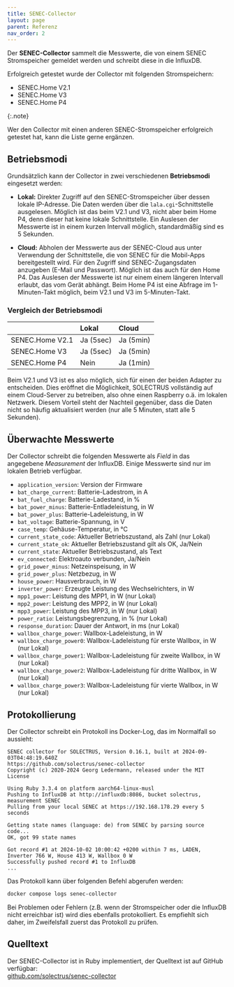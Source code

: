```yaml
---
title: SENEC-Collector
layout: page
parent: Referenz
nav_order: 2
---
```


Der **SENEC-Collector** sammelt die Messwerte, die von einem SENEC Stromspeicher gemeldet werden und schreibt diese in die InfluxDB.

Erfolgreich getestet wurde der Collector mit folgenden Stromspeichern:

- SENEC.Home V2.1
- SENEC.Home V3
- SENEC.Home P4

{:.note}

Wer den Collector mit einen anderen SENEC-Stromspeicher erfolgreich getestet hat, kann die Liste gerne ergänzen.

## Betriebsmodi

Grundsätzlich kann der Collector in zwei verschiedenen **Betriebsmodi** eingesetzt werden:

- **Lokal:** Direkter Zugriff auf den SENEC-Stromspeicher über dessen lokale IP-Adresse. Die Daten werden über die `lala.cgi`-Schnittstelle ausgelesen. Möglich ist das beim V2.1 und V3, nicht aber beim Home P4, denn dieser hat keine lokale Schnittstelle. Ein Auslesen der Messwerte ist in einem kurzen Intervall möglich, standardmäßig sind es 5 Sekunden.

- **Cloud:** Abholen der Messwerte aus der SENEC-Cloud aus unter Verwendung der Schnittstelle, die von SENEC für die Mobil-Apps bereitgestellt wird. Für den Zugriff sind SENEC-Zugangsdaten anzugeben (E-Mail und Passwort). Möglich ist das auch für den Home P4. Das Auslesen der Messwerte ist nur einem einem längeren Intervall erlaubt, das vom Gerät abhängt. Beim Home P4 ist eine Abfrage im 1-Minuten-Takt möglich, beim V2.1 und V3 im 5-Minuten-Takt.

### Vergleich der Betriebsmodi

|                 | Lokal     | Cloud     |
| :-------------- | :-------- | :-------- |
| SENEC.Home V2.1 | Ja (5sec) | Ja (5min) |
| SENEC.Home V3   | Ja (5sec) | Ja (5min) |
| SENEC.Home P4   | Nein      | Ja (1min) |

Beim V2.1 und V3 ist es also möglich, sich für einen der beiden Adapter zu entscheiden. Dies eröffnet die Möglichkeit, SOLECTRUS vollständig auf einem Cloud-Server zu betreiben, also ohne einen Raspberry o.ä. im lokalen Netzwerk. Diesem Vorteil steht der Nachteil gegenüber, dass die Daten nicht so häufig aktualisiert werden (nur alle 5 Minuten, statt alle 5 Sekunden).

## Überwachte Messwerte

Der Collector schreibt die folgenden Messwerte als _Field_ in das angegebene _Measurement_ der InfluxDB. Einige Messwerte sind nur im lokalen Betrieb verfügbar.

- `application_version`: Version der Firmware
- `bat_charge_current`: Batterie-Ladestrom, in A
- `bat_fuel_charge`: Batterie-Ladestand, in %
- `bat_power_minus`: Batterie-Entladeleistung, in W
- `bat_power_plus`: Batterie-Ladeleistung, in W
- `bat_voltage`: Batterie-Spannung, in V
- `case_temp`: Gehäuse-Temperatur, in °C
- `current_state_code`: Aktueller Betriebszustand, als Zahl (nur Lokal)
- `current_state_ok`: Aktueller Betriebszustand gilt als OK, Ja/Nein
- `current_state`: Aktueller Betriebszustand, als Text
- `ev_connected`: Elektroauto verbunden, Ja/Nein
- `grid_power_minus`: Netzeinspeisung, in W
- `grid_power_plus`: Netzbezug, in W
- `house_power`: Hausverbrauch, in W
- `inverter_power`: Erzeugte Leistung des Wechselrichters, in W
- `mpp1_power`: Leistung des MPP1, in W (nur Lokal)
- `mpp2_power`: Leistung des MPP2, in W (nur Lokal)
- `mpp3_power`: Leistung des MPP3, in W (nur Lokal)
- `power_ratio`: Leistungsbegrenzung, in % (nur Lokal)
- `response_duration`: Dauer der Antwort, in ms (nur Lokal)
- `wallbox_charge_power`: Wallbox-Ladeleistung, in W
- `wallbox_charge_power0`: Wallbox-Ladeleistung für erste Wallbox, in W (nur Lokal)
- `wallbox_charge_power1`: Wallbox-Ladeleistung für zweite Wallbox, in W (nur Lokal)
- `wallbox_charge_power2`: Wallbox-Ladeleistung für dritte Wallbox, in W (nur Lokal)
- `wallbox_charge_power3`: Wallbox-Ladeleistung für vierte Wallbox, in W (nur Lokal)

## Protokollierung

Der Collector schreibt ein Protokoll ins Docker-Log, das im Normalfall so aussieht:

```plaintext
SENEC collector for SOLECTRUS, Version 0.16.1, built at 2024-09-03T04:48:19.640Z
https://github.com/solectrus/senec-collector
Copyright (c) 2020-2024 Georg Ledermann, released under the MIT License

Using Ruby 3.3.4 on platform aarch64-linux-musl
Pushing to InfluxDB at http://influxdb:8086, bucket solectrus, measurement SENEC
Pulling from your local SENEC at https://192.168.178.29 every 5 seconds

Getting state names (language: de) from SENEC by parsing source code...
OK, got 99 state names

Got record #1 at 2024-10-02 10:00:42 +0200 within 7 ms, LADEN, Inverter 766 W, House 413 W, Wallbox 0 W
Successfully pushed record #1 to InfluxDB
...
```

Das Protokoll kann über folgenden Befehl abgerufen werden:

```bash
docker compose logs senec-collector
```

Bei Problemen oder Fehlern (z.B. wenn der Stromspeicher oder die InfluxDB nicht erreichbar ist) wird dies ebenfalls protokolliert. Es empfiehlt sich daher, im Zweifelsfall zuerst das Protokoll zu prüfen.

## Quelltext

Der SENEC-Collector ist in Ruby implementiert, der Quelltext ist auf GitHub verfügbar: \
[github.com/solectrus/senec-collector](https://github.com/solectrus/senec-collector)
